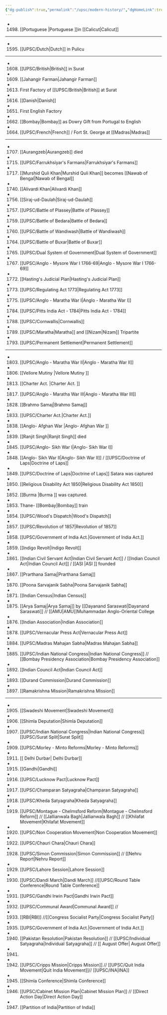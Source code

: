 ```yaml
---
{"dg-publish":true,"permalink":"/upsc/modern-history/","dgHomeLink":true,"dgPassFrontmatter":false}
---
```


- 1498. [[Portuguese |Portuguese ]]in [[Calicut|Calicut]]
---
- 1595. [[UPSC/Dutch|Dutch]] in Pulicu
---
- 1608. [[UPSC/British|British]] in Surat
- 1609. [[Jahangir Farman|Jahangir Farman]]
- 1613. First Factory of [[UPSC/British|British]] at Surat
- 1616. [[Danish|Danish]]
- 1651. First English Factory
- 1662. [[Bombay|Bombay]] as Dowry Gift from Portugal to English 
- 1664. [[UPSC/French|French]]  / Fort St. George at [[Madras|Madras]]
---

- 1707. [[Aurangzeb|Aurangzeb]] died
- 1715. [[UPSC/Farrukhsiyar's Farmans|Farrukhsiyar's Farmans]] 
- 1717. [[Murshid Quli Khan|Murshid Quli Khan]] becomes [[Nawab of Bengal|Nawab of Bengal]]
- 1740. [[Alivardi Khan|Alivardi Khan]]
- 1756. [[Siraj-ud-Daulah|Siraj-ud-Daulah]]
- 1757. [[UPSC/Battle of Plassey|Battle of Plassey]]
- 1759. [[UPSC/Battle of Bedara|Battle of Bedara]]
- 1760. [[UPSC/Battle of Wandiwash|Battle of Wandiwash]]
- 1764. [[UPSC/Battle of Buxar|Battle of Buxar]]
- 1765. [[UPSC/Dual System of Government|Dual System of Government]]
- 1767. [[UPSC/Anglo - Mysore War I 1766-69|Anglo - Mysore War I 1766-69]]
- 1772. [[Hasting's Judicial Plan|Hasting's Judicial Plan]]
- 1773. [[UPSC/Regulating Act 1773|Regulating Act 1773]]
- 1775. [[UPSC/Anglo - Maratha War I|Anglo - Maratha War I]]
- 1784. [[UPSC/Pitts India Act - 1784|Pitts India Act - 1784]] 
- 1788. [[UPSC/Cornwallis|Cornwallis]]
- 1789. [[UPSC/Maratha|Maratha]] and [[Nizam|Nizam]] Tripartite
- 1793. [[UPSC/Permanent Settlement|Permanent Settlement]] 
---

- 1803. [[UPSC/Anglo - Maratha War II|Anglo - Maratha War II]]
- 1806. [[Vellore Mutiny |Vellore Mutiny ]]
- 1813. [[Charter Act. |Charter Act. ]]
- 1817. [[UPSC/Anglo - Maratha War III|Anglo - Maratha War III]]
- 1828. [[Brahmo Samaj|Brahmo Samaj]]
- 1833. [[UPSC/Charter Act.|Charter Act.]] 
- 1838. [[Anglo- Afghan War |Anglo- Afghan War ]]
- 1839. [[Ranjit Singh|Ranjit Singh]] died
- 1845. [[UPSC/Anglo- Sikh War I|Anglo- Sikh War I]]
- 1848. [[Anglo- Sikh War II|Anglo- Sikh War II]] / [[UPSC/Doctrine of Laps|Doctrine of Laps]]
- 1849.  [[UPSC/Doctrine of Laps|Doctrine of Laps]] Satara was captured 
- 1850. [[Religious Disability Act 1850|Religious Disability Act 1850]]
- 1852. [[Burma |Burma ]] was captured. 
- 1853. Thane- [[Bombay|Bombay]] train
- 1854. [[UPSC/Wood's Dispatch|Wood's Dispatch]]  
- 1857. [[UPSC/Revolution of 1857|Revolution of 1857]]
- 1858. [[UPSC/Government of India Act.|Government of India Act.]]
- 1859. [[Indigo Revolt|Indigo Revolt]]
- 1861. [[Indian Civil Servant Act|Indian Civil Servant Act]] / [[Indian Council Act|Indian Council Act]] / [[ASI |ASI ]] founded
- 1867. [[Prarthana Samaj|Prarthana Samaj]]
- 1870. [[Poona Sarvajanik Sabha|Poona Sarvajanik Sabha]] 
- 1871. [[Indian Census|Indian Census]] 
- 1875. [[Arya Samaj|Arya Samaj]] by [[Dayanand Saraswati|Dayanand Saraswati]] // [[AMU|AMU]]Muhammadan Anglo-Oriental College
- 1876. [[Indian Association|Indian Association]]
- 1878. [[UPSC/Vernacular Press Act|Vernacular Press Act]]
- 1884. [[UPSC/Madras Mahajan Sabha|Madras Mahajan Sabha]]
- 1885. [[UPSC/Indian National Congress|Indian National Congress]] // [[Bombay Presidency Association|Bombay Presidency Association]]
- 1892. [[Indian Council Act|Indian Council Act]]
- 1893. [[Durand Commission|Durand Commission]]
- 1897. [[Ramakrishna Mission|Ramakrishna Mission]]
---

- 1905. [[Swadeshi Movement|Swadeshi Movement]]
- 1906. [[Shimla Deputation|Shimla Deputation]]
- 1907. [[UPSC/Indian National Congress|Indian National Congress]] [[UPSC/Surat Split|Surat Split]]
- 1909. [[UPSC/Morley - Minto Reforms|Morley - Minto Reforms]] 
- 1911. [[ Delhi Durbar| Delhi Durbar]]
- 1915. [[Gandhi|Gandhi]] 
- 1916. [[UPSC/Lucknow Pact|Lucknow Pact]]
- 1917.  [[UPSC/Champaran Satyagraha|Champaran Satyagraha]]
- 1918. [[UPSC/Kheda Satyagraha|Kheda Satyagraha]]
- 1919. [[UPSC/Montague - Chelmsford Reform|Montague - Chelmsford Reform]] // [[Jallianwala Bagh|Jallianwala Bagh]] // [[Khilafat Movement|Khilafat Movement]]
- 1920. [[UPSC/Non Cooperation Movement|Non Cooperation Movement]]
- 1922. [[UPSC/Chauri Chara|Chauri Chara]]
- 1928. [[UPSC/Simon Commission|Simon Commission]] // [[Nehru Report|Nehru Report]]
- 1929. [[UPSC/Lahore Session|Lahore Session]]
- 1930. [[UPSC/Dandi March|Dandi March]] //[[UPSC/Round Table Conference|Round Table Conference]]
- 1931.  [[UPSC/Gandhi Irwin Pact|Gandhi Irwin Pact]]
- 1932. [[UPSC/Communal Award|Communal Award]] //
- 1933. [[RBI|RBI]] //[[Congress Socialist Party|Congress Socialist Party]]
- 1935. [[UPSC/Government of India Act.|Government of India Act.]]
- 1940. [[Pakistan Resolution|Pakistan Resolution]] // [[UPSC/Individual Satyagraha|Individual Satyagraha]] // [[ August Offer| August Offer]]
- 1941. 
- 1942. [[UPSC/Cripps Mission|Cripps Mission]] // [[UPSC/Quit India Movement|Quit India Movement]]// [[UPSC/INA|INA]]
- 1945. [[Shimla Conference|Shimla Conference]] 
- 1946. [[UPSC/Cabinet Mission Plan|Cabinet Mission Plan]]  // [[Direct Action Day|Direct Action Day]]
- 1947. [[Partition of India|Partition of India]] 